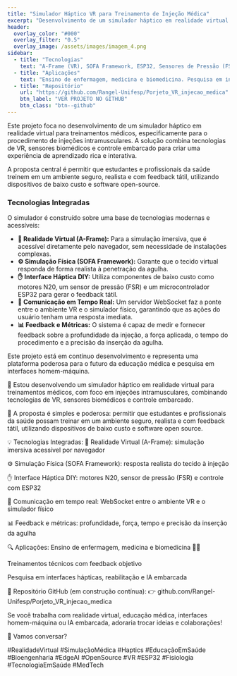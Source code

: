 ```yaml
---
title: "Simulador Háptico VR para Treinamento de Injeção Médica"
excerpt: "Desenvolvimento de um simulador háptico em realidade virtual para treinamento de injeções intramusculares, utilizando VR, sensores biomédicos e controle embarcado."
header:
  overlay_color: "#000"
  overlay_filter: "0.5"
  overlay_image: /assets/images/imagem_4.png
sidebar:
  - title: "Tecnologias"
    text: "A-Frame (VR), SOFA Framework, ESP32, Sensores de Pressão (FSR), WebSocket"
  - title: "Aplicações"
    text: "Ensino de enfermagem, medicina e biomedicina. Pesquisa em interfaces hápticas e IA embarcada."
  - title: "Repositório"
    url: "https://github.com/Rangel-Unifesp/Porjeto_VR_injecao_medica"
    btn_label: "VER PROJETO NO GITHUB"
    btn_class: "btn--github"
---
```


Este projeto foca no desenvolvimento de um simulador háptico em realidade virtual para treinamentos médicos, especificamente para o procedimento de injeções intramusculares. A solução combina tecnologias de VR, sensores biomédicos e controle embarcado para criar uma experiência de aprendizado rica e interativa.

A proposta central é permitir que estudantes e profissionais da saúde treinem em um ambiente seguro, realista e com feedback tátil, utilizando dispositivos de baixo custo e software open-source.

### Tecnologias Integradas

O simulador é construído sobre uma base de tecnologias modernas e acessíveis:

*   **🧠 Realidade Virtual (A-Frame):** Para a simulação imersiva, que é acessível diretamente pelo navegador, sem necessidade de instalações complexas.
*   **⚙️ Simulação Física (SOFA Framework):** Garante que o tecido virtual responda de forma realista à penetração da agulha.
*   **✋ Interface Háptica DIY:** Utiliza componentes de baixo custo como motores N20, um sensor de pressão (FSR) e um microcontrolador ESP32 para gerar o feedback tátil.
*   **📶 Comunicação em Tempo Real:** Um servidor WebSocket faz a ponte entre o ambiente VR e o simulador físico, garantindo que as ações do usuário tenham uma resposta imediata.
*   **📊 Feedback e Métricas:** O sistema é capaz de medir e fornecer feedback sobre a profundidade da injeção, a força aplicada, o tempo do procedimento e a precisão da inserção da agulha.

Este projeto está em contínuo desenvolvimento e representa uma plataforma poderosa para o futuro da educação médica e pesquisa em interfaces homem-máquina.

🚀 Estou desenvolvendo um simulador háptico em realidade virtual para treinamentos médicos, com foco em injeções intramusculares, combinando tecnologias de VR, sensores biomédicos e controle embarcado.

🔬 A proposta é simples e poderosa: permitir que estudantes e profissionais da saúde possam treinar em um ambiente seguro, realista e com feedback tátil, utilizando dispositivos de baixo custo e software open source.

💡 Tecnologias Integradas:
🧠 Realidade Virtual (A-Frame): simulação imersiva acessível por navegador

⚙️ Simulação Física (SOFA Framework): resposta realista do tecido à injeção

✋ Interface Háptica DIY: motores N20, sensor de pressão (FSR) e controle com ESP32

📶 Comunicação em tempo real: WebSocket entre o ambiente VR e o simulador físico

📊 Feedback e métricas: profundidade, força, tempo e precisão da inserção da agulha

🔍 Aplicações:
Ensino de enfermagem, medicina e biomedicina 🧑‍⚕️

Treinamentos técnicos com feedback objetivo

Pesquisa em interfaces hápticas, reabilitação e IA embarcada

📎 Repositório GitHub (em construção contínua):
👉 github.com/Rangel-Unifesp/Porjeto_VR_injecao_medica

Se você trabalha com realidade virtual, educação médica, interfaces homem-máquina ou IA embarcada, adoraria trocar ideias e colaborações!

💬 Vamos conversar?

#RealidadeVirtual #SimulaçãoMédica #Haptics #EducaçãoEmSaúde #Bioengenharia #EdgeAI #OpenSource #VR #ESP32 #Fisiologia #TecnologiaEmSaúde #MedTech